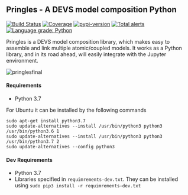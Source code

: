 ## Pringles - A DEVS model composition Python
[![Build Status](https://travis-ci.org/colonelpringles/pringles.svg?branch=master)](https://travis-ci.org/colonelpringles/pringles) [![Coverage](https://codecov.io/gh/colonelpringles/pringles/branch/master/graphs/badge.svg)](https://codecov.io/gh/colonelpringles/pringles/branch/master) [![pypi-version](https://img.shields.io/pypi/v/pringles-devs.svg)](https://pypi.org/project/pringles-devs/) [![Total alerts](https://img.shields.io/lgtm/alerts/g/colonelpringles/pringles.svg?logo=lgtm&logoWidth=18)](https://lgtm.com/projects/g/colonelpringles/pringles/alerts/) [![Language grade: Python](https://img.shields.io/lgtm/grade/python/g/colonelpringles/pringles.svg?logo=lgtm&logoWidth=18)](https://lgtm.com/projects/g/colonelpringles/pringles/context:python)

Pringles is a DEVS model composition library, which makes easy to assemble and link multiple atomic/coupled models. It works as a Python library, and in its road ahead, will easily integrate with the Jupyter environment.


![pringlesfinal](https://user-images.githubusercontent.com/18684322/63174712-e5489c80-c018-11e9-9ac3-4d6a8e8598b3.png)


#### Requirements
- Python 3.7

For Ubuntu it can be installed by the following commands
```
sudo apt-get install python3.7
sudo update-alternatives --install /usr/bin/python3 python3 /usr/bin/python3.6 1
sudo update-alternatives --install /usr/bin/python3 python3 /usr/bin/python3.7 2
sudo update-alternatives --config python3
```

#### Dev Requirements
- Python 3.7
- Libraries specified in `requimrements-dev.txt`. They can be installed using `sudo pip3 install -r requimrements-dev.txt` 
